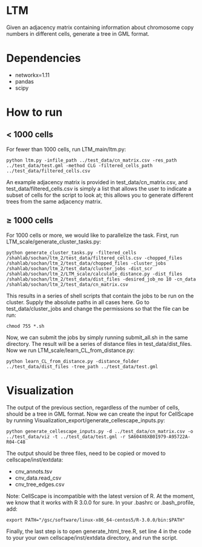 # LTM
Given an adjacency matrix containing information about chromosome copy numbers in different cells, generate a tree in GML format.

# Dependencies
- networkx=1.11
- pandas
- scipy

# How to run
## < 1000 cells
For fewer than 1000 cells, run LTM_main/ltm.py:

```
python ltm.py -infile_path ../test_data/cn_matrix.csv -res_path ../test_data/test.gml -method CLG -filtered_cells_path ../test_data/filtered_cells.csv
```

An example adjacency matrix is provided in test_data/cn_matrix.csv, and test_data/filtered_cells.csv is simply a list that allows the user to indicate a subset of cells for the script to look at; this allows you to generate different trees from the same adjacency matrix.

## ≥ 1000 cells
For 1000 cells or more, we would like to parallelize the task. First, run LTM_scale/generate_cluster_tasks.py:

```
python generate_cluster_tasks.py -filtered_cells /shahlab/sochan/ltm_2/test_data/filtered_cells.csv -chopped_files /shahlab/sochan/ltm_2/test_data/chopped_files -cluster_jobs /shahlab/sochan/ltm_2/test_data/cluster_jobs -dist_scr /shahlab/sochan/ltm_2/LTM_scale/calculate_distance.py -dist_files /shahlab/sochan/ltm_2/test_data/dist_files -desired_job_no 10 -cn_data /shahlab/sochan/ltm_2/test_data/cn_matrix.csv
```

This results in a series of shell scripts that contain the jobs to be run on the cluster. Supply the absolute paths in all cases here. Go to test_data/cluster_jobs and change the permissions so that the file can be run:

```
chmod 755 *.sh
```

Now, we can submit the jobs by simply running submit_all.sh in the same directory. The result will be a series of distance files in test_data/dist_files. Now we run LTM_scale/learn_CL_from_distance.py:

```
python learn_CL_from_distance.py -distance_folder ../test_data/dist_files -tree_path ../test_data/test.gml
```


# Visualization
The output of the previous section, regardless of the number of cells, should be a tree in GML format. Now we can create the input for CellScape by running Visualization_export/generate_cellescape_inputs.py:

```
python generate_cellescape_inputs.py -d ../test_data/cn_matrix.csv -o ../test_data/viz -t ../test_data/test.gml -r SA604X6XB01979-A95722A-R04-C48
```

The output should be three files, need to be copied or moved to cellscape/inst/extdata:
- cnv_annots.tsv
- cnv_data.read_csv
- cnv_tree_edges.csv

Note: CellScape is incompatible with the latest version of R. At the moment, we know that it works with R 3.0.0 for sure. In your .bashrc or .bash_profile, add:

```
export PATH="/gsc/software/linux-x86_64-centos5/R-3.0.0/bin:$PATH"
```

Finally, the last step is to open generate_html_tree.R, set line 4 in the code to your your own cellscape/inst/extdata directory, and run the script.
